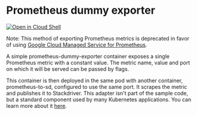 # Prometheus dummy exporter

[![Open in Cloud Shell](https://gstatic.com/cloudssh/images/open-btn.svg)](https://ssh.cloud.google.com/cloudshell/editor?cloudshell_git_repo=https://github.com/GoogleCloudPlatform/kubernetes-engine-samples&cloudshell_workspace=custom-metrics-autoscaling/prometheus-to-sd&cloudshell_tutorial=README.md)

Note: This method of exporting Prometheus metrics is deprecated in favor of using [Google Cloud Managed Service for Prometheus](https://github.com/GoogleCloudPlatform/kubernetes-engine-samples/tree/main/observability/custom-metrics-autoscaling/prometheus-to-sd-gmp).

A simple prometheus-dummy-exporter container exposes a single Prometheus metric with a constant value. The metric name, value and port on which it will be served can be passed by flags.

This container is then deployed in the same pod with another container, prometheus-to-sd, configured to use the same port. It scrapes the metric and publishes it to Stackdriver. This adapter isn't part of the sample code, but a standard component used by many Kubernetes applications. You can learn more about it
[here](https://github.com/GoogleCloudPlatform/k8s-stackdriver/tree/master/prometheus-to-sd).
